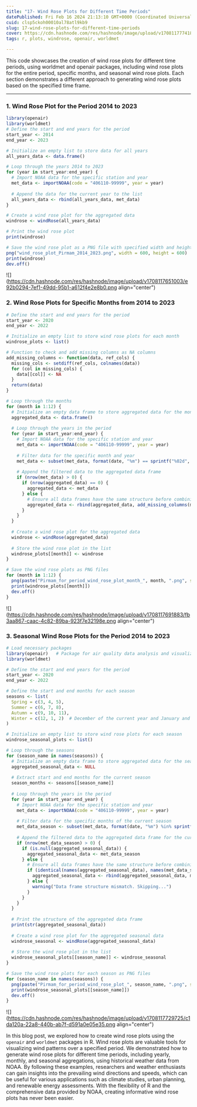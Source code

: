 ```yaml
---
title: "17- Wind Rose Plots for Different Time Periods"
datePublished: Fri Feb 16 2024 21:13:10 GMT+0000 (Coordinated Universal Time)
cuid: clsp5ckoh00010al78atl9kb9
slug: 17-wind-rose-plots-for-different-time-periods
cover: https://cdn.hashnode.com/res/hashnode/image/upload/v1708117774184/82b93611-bbbf-44e3-8961-1f7f76fe443d.png
tags: r, plots, windrose, openair, worldmet

---
```


This code showcases the creation of wind rose plots for different time periods, using worldmet and openair packages, including wind rose plots for the entire period, specific months, and seasonal wind rose plots. Each section demonstrates a different approach to generating wind rose plots based on the specified time frame.

---

### 1\. Wind Rose Plot for the Period 2014 to 2023

```r
library(openair)
library(worldmet)
# Define the start and end years for the period
start_year <- 2014
end_year <- 2023

# Initialize an empty list to store data for all years
all_years_data <- data.frame()

# Loop through the years 2014 to 2023
for (year in start_year:end_year) {
  # Import NOAA data for the specific station and year
  met_data <- importNOAA(code = "406110-99999", year = year)
  
  # Append the data for the current year to the list
  all_years_data <- rbind(all_years_data, met_data)
}

# Create a wind rose plot for the aggregated data
windrose <- windRose(all_years_data)

# Print the wind rose plot
print(windrose)

# Save the wind rose plot as a PNG file with specified width and height (600x600 pixels)
png("wind_rose_plot_Pirmam_2014_2023.png", width = 600, height = 600)
print(windrose)
dev.off()
```

![](https://cdn.hashnode.com/res/hashnode/image/upload/v1708117651003/e92b0294-7ef1-49dd-95b1-a612f4e2e8b0.png align="center")

### 2\. Wind Rose Plots for Specific Months from 2014 to 2023

```r
# Define the start and end years for the period
start_year <- 2020
end_year <- 2022

# Initialize an empty list to store wind rose plots for each month
windrose_plots <- list()

# Function to check and add missing columns as NA columns
add_missing_columns <- function(data, ref_cols) {
  missing_cols <- setdiff(ref_cols, colnames(data))
  for (col in missing_cols) {
    data[[col]] <- NA
  }
  return(data)
}

# Loop through the months
for (month in 1:12) {
  # Initialize an empty data frame to store aggregated data for the month
  aggregated_data <- data.frame()
  
  # Loop through the years in the period
  for (year in start_year:end_year) {
    # Import NOAA data for the specific station and year
    met_data <- importNOAA(code = "406110-99999", year = year)
    
    # Filter data for the specific month and year
    met_data <- subset(met_data, format(date, "%m") == sprintf("%02d", month))
    
    # Append the filtered data to the aggregated data frame
    if (nrow(met_data) > 0) {
      if (nrow(aggregated_data) == 0) {
        aggregated_data <- met_data
      } else {
        # Ensure all data frames have the same structure before combining them
        aggregated_data <- rbind(aggregated_data, add_missing_columns(met_data, colnames(aggregated_data)))
      }
    }
  }
  
  # Create a wind rose plot for the aggregated data
  windrose <- windRose(aggregated_data)
  
  # Store the wind rose plot in the list
  windrose_plots[[month]] <- windrose
}

# Save the wind rose plots as PNG files
for (month in 1:12) {
  png(paste("Pirmam_for_period_wind_rose_plot_month_", month, ".png", sep = ""), width = 600, height = 600)
  print(windrose_plots[[month]])
  dev.off()
}
```

![](https://cdn.hashnode.com/res/hashnode/image/upload/v1708117691883/fb3aa867-caac-4c82-89ba-923f7e32198e.png align="center")

### 3\. Seasonal Wind Rose Plots for the Period 2014 to 2023

```r
# Load necessary packages
library(openair)   # Package for air quality data analysis and visualization
library(worldmet)

# Define the start and end years for the period
start_year <- 2020
end_year <- 2022

# Define the start and end months for each season
seasons <- list(
  Spring = c(3, 4, 5),
  Summer = c(6, 7, 8),
  Autumn = c(9, 10, 11),
  Winter = c(12, 1, 2)  # December of the current year and January and February of the next year
)

# Initialize an empty list to store wind rose plots for each season
windrose_seasonal_plots <- list()

# Loop through the seasons
for (season_name in names(seasons)) {
  # Initialize an empty data frame to store aggregated data for the season
  aggregated_seasonal_data <- NULL
  
  # Extract start and end months for the current season
  season_months <- seasons[[season_name]]
  
  # Loop through the years in the period
  for (year in start_year:end_year) {
    # Import NOAA data for the specific station and year
    met_data <- importNOAA(code = "406110-99999", year = year)
    
    # Filter data for the specific months of the current season
    met_data_season <- subset(met_data, format(date, "%m") %in% sprintf("%02d", season_months))
    
    # Append the filtered data to the aggregated data frame for the current season
    if (nrow(met_data_season) > 0) {
      if (is.null(aggregated_seasonal_data)) {
        aggregated_seasonal_data <- met_data_season
      } else {
        # Ensure all data frames have the same structure before combining them
        if (identical(names(aggregated_seasonal_data), names(met_data_season))) {
          aggregated_seasonal_data <- rbind(aggregated_seasonal_data, met_data_season)
        } else {
          warning("Data frame structure mismatch. Skipping...")
        }
      }
    }
  }
  
  # Print the structure of the aggregated data frame
  print(str(aggregated_seasonal_data))
  
  # Create a wind rose plot for the aggregated seasonal data
  windrose_seasonal <- windRose(aggregated_seasonal_data)
  
  # Store the wind rose plot in the list
  windrose_seasonal_plots[[season_name]] <- windrose_seasonal
}

# Save the wind rose plots for each season as PNG files
for (season_name in names(seasons)) {
  png(paste("Pirmam_for_period_wind_rose_plot_", season_name, ".png", sep = ""), width = 600, height = 600)
  print(windrose_seasonal_plots[[season_name]])
  dev.off()
}
```

![](https://cdn.hashnode.com/res/hashnode/image/upload/v1708117729725/c1da120a-22a8-440b-ab7f-d591a0e05e35.png align="center")

In this blog post, we explored how to create wind rose plots using the `openair` and `worldmet` packages in R. Wind rose plots are valuable tools for visualizing wind patterns over a specified period. We demonstrated how to generate wind rose plots for different time periods, including yearly, monthly, and seasonal aggregations, using historical weather data from NOAA. By following these examples, researchers and weather enthusiasts can gain insights into the prevailing wind directions and speeds, which can be useful for various applications such as climate studies, urban planning, and renewable energy assessments. With the flexibility of R and the comprehensive data provided by NOAA, creating informative wind rose plots has never been easier.